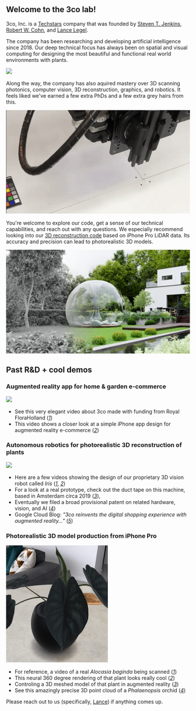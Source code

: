## Welcome to the 3co lab!
3co, Inc. is a [Techstars](https://techstars.com/) company that was founded by [Steven T. Jenkins](https://www.linkedin.com/in/steventjenkins/), [Robert W. Cohn](https://rwcohn.github.io/homepage/), and [Lance Legel](https://www.linkedin.com/in/legel/).

The company has been researching and developing artificial intelligence since 2018.  Our deep technical focus has always been on spatial and visual computing for designing the most beautiful and functional real world environments with plants.

![](media/vertical_rain_garden.jpg)

Along the way, the company has also aquired mastery over 3D scanning photonics, computer vision, 3D reconstruction, graphics, and robotics.
It feels liked we've earned a few extra PhDs and a few extra grey hairs from this.

![](media/3co_rgb.gif)

You're welcome to explore our code, get a sense of our technical capabilities, and reach out with any questions.
We especially recommend looking into our [3D reconstruction code](https://github.com/legel/3co/tree/master/reconstruction) based on iPhone Pro LiDAR data.  Its accuracy and precision can lead to photorealistic 3D models.

![](media/3D_model_render_with_geometry_revealed.png)

## Past R&D + cool demos 

### Augmented reality app for home & garden e-commerce
![](media/swipe.gif)
  - See this very elegant video about 3co made with funding from Royal FloraHolland ([_1_](https://player.vimeo.com/video/262028192?autoplay=1#t=0m59s))
  - This video shows a closer look at a simple iPhone app design for augmented reality e-commerce ([_2_](https://www.3co.ai/augmented-reality-commerce.mp4))

### Autonomous robotics for photorealistic 3D reconstruction of plants
![](media/iris1.gif)
  - Here are a few videos showing the design of our proprietary 3D vision robot called _Iris_ ([_1_](https://www.3co.ai/iris1.mp4), [_2_](https://www.3co.ai/iris_3d.mp4))
  - For a look at a real prototype, check out the duct tape on this machine, based in Amsterdam circa 2019 ([_3_](https://www.3co.ai/iris_by_3co.mp4)),
  - Eventually we filed a broad provisional patent on related hardware, vision, and AI ([_4_](https://www.3co.ai/inverse_rendering_with_3d_coordinate_measuring_machines.pdf))
  - Google Cloud Blog: _"3co reinvents the digital shopping experience with augmented reality..."_ ([_5_](https://cloud.google.com/blog/topics/startups/3co-scales-ar-commerce-with-3d-scanning))

### Photorealistic 3D model production from iPhone Pro
![](media/show.gif)
- For reference, a video of a real _Alocasia baginda_ being scanned ([_1_](https://www.3co.ai/3D_scan.mp4))
- This neural 360 degree rendering of that plant looks really cool ([_2_](https://www.3co.ai/3D_render.mp4))
- Controling a 3D meshed model of that plant in augmented reality ([_3_](https://www.3co.ai/augmented.mp4))  
- See this amazingly precise 3D point cloud of a _Phalaenopsis_ orchid ([_4_](https://www.3co.ai/orchid.mp4))

Please reach out to us (specifically, [Lance](https://www.linkedin.com/in/legel/)) if anything comes up.

